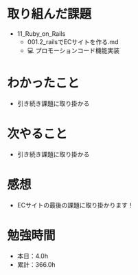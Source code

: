 # 取り組んだ課題
* 11_Ruby_on_Rails
  * 001.2_railsでECサイトを作る.md
  * 💻 プロモーションコード機能実装

# わかったこと
* 引き続き課題に取り掛かる

# 次やること
* 引き続き課題に取り掛かる

# 感想
* ECサイトの最後の課題に取り掛かります！

# 勉強時間
* 本日：4.0h
* 累計：366.0h

